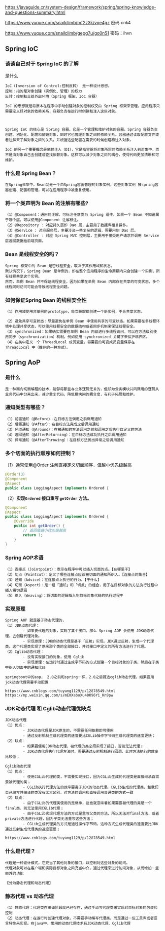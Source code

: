 https://javaguide.cn/system-design/framework/spring/spring-knowledge-and-questions-summary.html

https://www.yuque.com/snailclimb/mf2z3k/vqe4gz 密码 cnk4

https://www.yuque.com/snailclimb/gepg7u/go0n51 密码：ihvn

##  Spring IoC

### 谈谈自己对于 Spring IoC 的了解

是什么

```
IoC（Inversion of Control:控制反转） 是一种设计思想。
控制：指的是对象创建（实例化、管理）的权力
反转：控制权交给外部环境（Spring 框架、IoC 容器）

IoC 的思想就是将原本在程序中手动创建对象的控制权交由 Spring 框架来管理，应用程序只需要定义好对象的依赖关系，容器负责在运行时创建和注入这些对象。



Spring IoC 的核心是 Spring 容器，它是一个管理和维护对象的容器。Spring 容器负责创建、初始化、配置和销毁对象，同时它也管理对象之间的依赖关系。容器通过读取配置文件或者注解来了解对象之间的关系，并根据这些配置在需要的时候创建和注入对象。

IoC 的另一个重要概念是依赖注入（DI），它是指容器将对象所需的依赖关系注入到对象中，而不是由对象自己去创建或查找依赖对象。这样可以减少对象之间的耦合，使得代码更加清晰和可维护。
```

### 什么是 Spring Bean？

```
在Spring框架中，Bean就是一个由Spring容器管理的对象实例，这些对象实例 被spring容器创建、配置和管理，可以在应用程序中被重复使用。
```

### 将一个类声明为 Bean 的注解有哪些?

```
（1）@Component：通用的注解，可标注任意类为 Spring 组件。如果一个 Bean 不知道属于哪个层，可以使用@Component 注解标注。
（2）@Repository : 对应持久层即 Dao 层，主要用于数据库相关操作。
（3）@Service : 对应服务层，主要涉及一些复杂的逻辑，需要用到 Dao 层。
（4）@Controller : 对应 Spring MVC 控制层，主要用于接受用户请求并调用 Service 层返回数据给前端页面。
```

### Bean 是线程安全的吗？

```
Spring 框架中的 Bean 是否线程安全，取决于其作用域和状态。
默认情况下，Spring Bean 是单例的，即在整个应用程序的生命周期内只会创建一个实例，所有线程共享这个实例。
然而，单例 Bean 并不保证线程安全，因为如果在单例 Bean 内部存在共享的可变状态，多个线程同时访问可能会导致线程安全问题。
```

### 如何保证Spring Bean 的线程安全性

```
（1）作用域使用非单例的prototype，每次获取都创建一个新实例，不会共享状态。

（2）避免共享可变状态：尽量避免在单例 Bean 中使用共享的可变状态。如果需要在多线程环境中处理共享状态，可以使用线程安全的数据结构或者同步机制来保证线程安全。
（3）synchronized：如果确实需要在单例 Bean 内部进行多线程访问，可以在方法级别使用同步（synchronization）机制，例如使用 synchronized 关键字来保护临界区。
（4）在类中定义一个 ThreadLocal 成员变量，将需要的可变成员变量保存在 ThreadLocal 中（推荐的一种方式）。
```



## Spring AoP

### 是什么

```
是一种面向切面编程的技术，能够将那些与业务逻辑无关的，但却为业务模块共同调用的逻辑从业务代码中分离出来，减少重复代码，降低模块间的耦合度，有利于拓展和维护。
```

### 通知类型有哪些？

```
（1）前置通知（@Before）：在目标方法调用之前调用通知
（2）后置通知（@After）：在目标方法完成之后调用通知
（3）环绕通知（@Around）：在被通知的方法调用之前和调用之后执行自定义的方法
（4）返回通知（@AfterReturning）：在目标方法成功执行之后调用通知
（5）异常通知（@AfterThrowing）：在目标方法抛出异常之后调用通知
```

### 多个切面的执行顺序如何控制？

（1）通常使用@Order 注解直接定义切面顺序，值越小优先级越高

```java
@Order(3)
@Component
@Aspect
public class LoggingAspect implements Ordered {
```

（2）**实现`Ordered` 接口重写 `getOrder` 方法。**

```java
@Component
@Aspect
public class LoggingAspect implements Ordered {
    @Override
    public int getOrder() {
        // 返回值越小优先级越高
        return 1;
    }
}
```

### Spring AOP术语

```
（1）连接点（Jointpoint）：表示在程序中可以插入切面的点。【在哪里干】
（2）切点（Pointcut）：定义了哪些连接点应该被切面的通知所织入。【连接点的集合】
（3）通知（Advice）：在连接点上执行的行为。【干什么】
（4）切面（Aspect）：是一组「通知」和「切点」的组合，用于在目标对象的方法执行过程中插入横切逻辑
（5）织入（Weaving）：将切面的逻辑插入到目标对象代码的执行过程中
```

### 实现原理

```
Spring AOP 就是基于动态代理的，
（1）JDK动态代理：
		- 如果要代理的对象，实现了某个接口，那么 Spring AOP 会使用 JDK动态代理，去创建代理对象。
		- 实现原理：JDK的动态代理是基于「反射」实现。JDK通过反射，生成一个代理类，这个代理类实现了原来那个类的全部接口，并对接口中定义的所有方法进行了代理。
（2）Cglib动态代理：
		- 没有实现接口的对象，使用 Cglib 
		- 实现原理：在运行时通过生成字节码的方式创建一个目标对象的子类，然后在子类中织入切面中的通知代码
		
springboot中的aop， 2.0之前和spring一样，2.0之后首选cglib动态代理，如果要用jdk动态代理需要手动配置
		
https://www.cnblogs.com/tuyang1129/p/12878549.html
https://mp.weixin.qq.com/s/mEmXaboXu48O96Yi_Kn9pw
```

### JDK动态代理 和 Cglib动态代理优缺点

```
JDK动态代理 
（1）优点：
		- JDK动态代理是JDK原生的，不需要任何依赖即可使用
		- 通过反射机制生成代理类的速度要比CGLib操作字节码生成代理类的速度更快；
（2）缺点：
		- 如果要使用JDK动态代理，被代理的类必须实现了接口，否则无法代理；
		- JDK动态代理执行代理方法时，需要通过反射机制进行回调，此时方法执行的效率比较低；
		
Cglib动态代理
（1）优点：
		- 使用CGLib代理的类，不需要实现接口，因为CGLib生成的代理类是直接继承自需要被代理的类；
		- CGLib执行代理方法的效率要高于JDK的动态代理。CGLib生成的代理类，和我们自己编写并编译的类没有太大区别，对方法的调用和直接调用普通类的方式一致
（2）缺点：
		- 由于CGLib的代理类使用的是继承，这也就意味着如果需要被代理的类是一个final类，则无法使用CGLib代理；
		- 由于CGLib实现代理方法的方式是重写父类的方法，所以无法对final方法，或者private方法进行代理，因为子类无法重写这些方法；
		- CGLib生成代理类的方式是通过操作字节码，这种方式生成代理类的速度要比JDK通过反射生成代理类的速度更慢；
			
https://www.cnblogs.com/tuyang1129/p/12878549.html
```



### 什么是代理？

```
代理是一种设计模式，它充当了其他对象的接口，以控制对这些对象的访问。
代理对象可以在客户端和实际目标对象之间充当中介，通过代理来进行访问对象，从而增加一些额外的功能

【分为静态代理和动态代理】
```

### 静态代理 vs 动态代理

```
（1）静态代理：代理类在编译阶段就已经存在，通过手动写代理类来实现对目标对象的包装和控制
（2）动态代理：在运行时创建代理对象，不需要手动编写代理类，而是通过一些工具库或者语言特性来实现。在java中，常用的动态代理技术有JDK动态代理、Cglib代理
```


